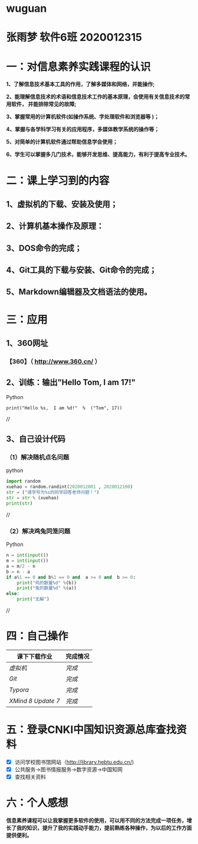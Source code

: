 # wuguan

# 张雨梦 软件6班 2020012315

# 一：对信息素养实践课程的认识

**1、了解信息技术基本工具的作用，了解多媒体和网络，并能操作;**

**2、能理解信息技术的术语和信息技术工作的基本原理，会使用有关信息技术的常用软件， 并能排除常见的故障;**

**3、掌握常用的计算机软件(如操作系统、字处理软件和浏览器等  )；**

**4、掌握与各学科学习有关的应用程序，多媒体教学系统的操作等；**

**5、对简单的计算机软件通过帮助信息学会使用；**

**6、学生可以掌握多几门技术，能够开发思维、提高能力，有利于提高专业技术。**

# 二：课上学习到的内容

## 1、虚拟机的下载、安装及使用；

## 2、计算机基本操作及原理：

## 3、DOS命令的完成；

## 4、Git工具的下载与安装、Git命令的完成；

## 5、Markdown编辑器及文档语法的使用。

# 三：应用

## 1、360网址

### 【360】（ http://www.360.cn/ ）

## 2、训练：输出"Hello Tom, I am 17!"

Python

`print("Hello %s,  I am %d!"  %  ("Tom", 17))`

//

## 3、自己设计代码

### （1）解决随机点名问题

python

```Python
import random
xuehao = random.randint(2020012001 , 2020012100)
str = ("请学号为%s的同学回答老师问题！")
str = str % (xuehao)
print(str)
```

//

### （2）解决鸡兔同笼问题

Python

```Python
n = int(input())
m = int(input())
a = m/2 - n
b = n - a
if a%1 == 0 and b%1 == 0 and  a >= 0 and  b >= 0:    
    print("鸡的数量%d" %(b))   
    print("兔的数量%d" %(a))
else:   
    print("无解")
```

//

# 四：自己操作

| 课下下载作业       | 完成情况 |
| ------------------ | -------- |
| *虚拟机*           | *完成*   |
| *Git*              | *完成*   |
| *Typora*           | *完成*   |
| *XMind 8 Update 7* | *完成*   |

# 五：登录CNKI中国知识资源总库查找资料

- [x] 访问学校图书馆网站（http://library.hebtu.edu.cn/)
- [x] 公共服务→图书情报服务→数字资源→中国知网
- [x] 查找相关资料

# 六：个人感想

​        **信息素养课程可以让我掌握更多软件的使用，可以用不同的方法完成一项任务，增长了我的知识，提升了我的实践动手能力，提前熟练各种操作，为以后的工作方面提供便利。**

